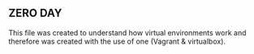 ## ZERO DAY

This file was created to understand how virtual environments work and therefore was created with the use of one (Vagrant & virtualbox).
